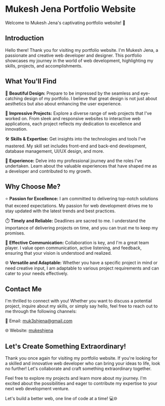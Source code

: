 # Mukesh Jena Portfolio Website

Welcome to Mukesh Jena's captivating portfolio website! 🌟

## Introduction

Hello there! Thank you for visiting my portfolio website. I'm Mukesh Jena, a passionate and creative web developer and designer. This portfolio showcases my journey in the world of web development, highlighting my skills, projects, and accomplishments.

## What You'll Find

🎨 **Beautiful Design:** Prepare to be impressed by the seamless and eye-catching design of my portfolio. I believe that great design is not just about aesthetics but also about enhancing the user experience.

🚀 **Impressive Projects:** Explore a diverse range of web projects that I've worked on. From sleek and responsive websites to interactive web applications, each project reflects my dedication to excellence and innovation.

🛠️ **Skills & Expertise:** Get insights into the technologies and tools I've mastered. My skill set includes front-end and back-end development, database management, UI/UX design, and more.

💼 **Experience:** Delve into my professional journey and the roles I've undertaken. Learn about the valuable experiences that have shaped me as a developer and contributed to my growth.

## Why Choose Me?

⭐ **Passion for Excellence:** I am committed to delivering top-notch solutions that exceed expectations. My passion for web development drives me to stay updated with the latest trends and best practices.

⏱️ **Timely and Reliable:** Deadlines are sacred to me. I understand the importance of delivering projects on time, and you can trust me to keep my promises.

💬 **Effective Communication:** Collaboration is key, and I'm a great team player. I value open communication, active listening, and feedback, ensuring that your vision is understood and realized.

🌐 **Versatile and Adaptable:** Whether you have a specific project in mind or need creative input, I am adaptable to various project requirements and can cater to your needs effectively.

## Contact Me

I'm thrilled to connect with you! Whether you want to discuss a potential project, inquire about my skills, or simply say hello, feel free to reach out to me through the following channels:

📧 Email: muk3shjena@gmail.com

🌐 Website: [mukeshjena](https://mukesh-jena.netlify.app/)

## Let's Create Something Extraordinary!

Thank you once again for visiting my portfolio website. If you're looking for a skilled and innovative web developer who can bring your ideas to life, look no further! Let's collaborate and craft something extraordinary together.

Feel free to explore my projects and learn more about my journey. I'm excited about the possibilities and eager to contribute my expertise to your next web development venture.

Let's build a better web, one line of code at a time! 💻🌐
